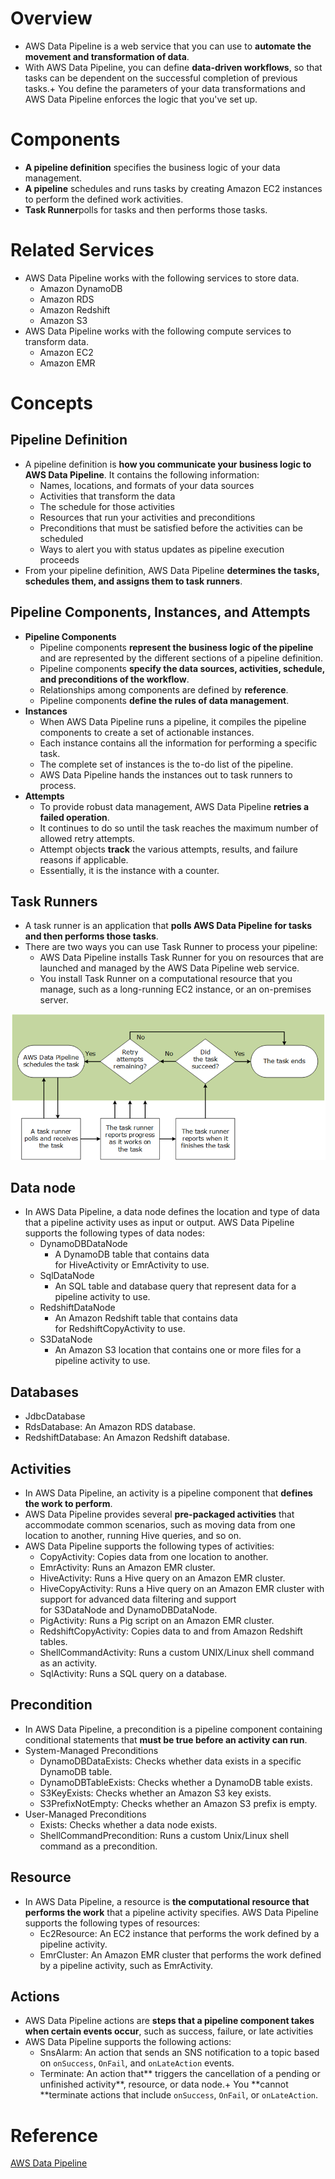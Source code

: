 # Overview
+ AWS Data Pipeline is a web service that you can use to **automate the movement and transformation of data**.
+ With AWS Data Pipeline, you can define **data-driven workflows**, so that tasks can be dependent on the successful completion of previous tasks.+ You define the parameters of your data transformations and AWS Data Pipeline enforces the logic that you've set up.
# Components
+ **A pipeline definition** specifies the business logic of your data management.
+ **A pipeline** schedules and runs tasks by creating Amazon EC2 instances to perform the defined work activities. 
+ **Task Runner**polls for tasks and then performs those tasks.
# Related Services
+ AWS Data Pipeline works with the following services to store data. 
    + Amazon DynamoDB 
    + Amazon RDS 
    + Amazon Redshift 
    + Amazon S3 
+ AWS Data Pipeline works with the following compute services to transform data. 
    + Amazon EC2
    + Amazon EMR
# Concepts
## Pipeline Definition
+ A pipeline definition is **how you communicate your business logic to AWS Data Pipeline**. It contains the following information: 
    + Names, locations, and formats of your data sources
    + Activities that transform the data
    + The schedule for those activities
    + Resources that run your activities and preconditions
    + Preconditions that must be satisfied before the activities can be scheduled
    + Ways to alert you with status updates as pipeline execution proceeds
+ From your pipeline definition, AWS Data Pipeline **determines the tasks, schedules them, and assigns them to task runners**.
## Pipeline Components, Instances, and Attempts
+ **Pipeline Components**
    + Pipeline components **represent the business logic of the pipeline** and are represented by the different sections of a pipeline definition.
    + Pipeline components **specify the data sources, activities, schedule, and preconditions of the workflow**.
    + Relationships among components are defined by **reference**.
    + Pipeline components **define the rules of data management**.
+ **Instances**
    + When AWS Data Pipeline runs a pipeline, it compiles the pipeline components to create a set of actionable instances.
    + Each instance contains all the information for performing a specific task.
    + The complete set of instances is the to-do list of the pipeline.
    + AWS Data Pipeline hands the instances out to task runners to process.
+ **Attempts**
    + To provide robust data management, AWS Data Pipeline **retries a failed operation**.
    + It continues to do so until the task reaches the maximum number of allowed retry attempts.
    + Attempt objects **track** the various attempts, results, and failure reasons if applicable.
    + Essentially, it is the instance with a counter. 
## Task Runners
+ A task runner is an application that **polls AWS Data Pipeline for tasks and then performs those tasks**.
+ There are two ways you can use Task Runner to process your pipeline: 
    + AWS Data Pipeline installs Task Runner for you on resources that are launched and managed by the AWS Data Pipeline web service.
    + You install Task Runner on a computational resource that you manage, such as a long-running EC2 instance, or an on-premises server.

![aws_data_pipeline](./images/aws_data_pipeline.png)
## Data node
+ In AWS Data Pipeline, a data node defines the location and type of data that a pipeline activity uses as input or output. AWS Data Pipeline supports the following types of data nodes:
    + DynamoDBDataNode
        + A DynamoDB table that contains data for HiveActivity or EmrActivity to use.
    + SqlDataNode
        + An SQL table and database query that represent data for a pipeline activity to use.
    + RedshiftDataNode
        + An Amazon Redshift table that contains data for RedshiftCopyActivity to use.
    + S3DataNode
        + An Amazon S3 location that contains one or more files for a pipeline activity to use.
## Databases
+ JdbcDatabase
+ RdsDatabase: An Amazon RDS database.
+ RedshiftDatabase: An Amazon Redshift database.
## Activities
+ In AWS Data Pipeline, an activity is a pipeline component that **defines the work to perform**.
+ AWS Data Pipeline provides several **pre-packaged activities** that accommodate common scenarios, such as moving data from one location to another, running Hive queries, and so on.
+ AWS Data Pipeline supports the following types of activities: 
    + CopyActivity: Copies data from one location to another.
    + EmrActivity: Runs an Amazon EMR cluster.
    + HiveActivity: Runs a Hive query on an Amazon EMR cluster.
    + HiveCopyActivity: Runs a Hive query on an Amazon EMR cluster with support for advanced data filtering and support for S3DataNode and DynamoDBDataNode.
    + PigActivity: Runs a Pig script on an Amazon EMR cluster.
    + RedshiftCopyActivity: Copies data to and from Amazon Redshift tables.
    + ShellCommandActivity: Runs a custom UNIX/Linux shell command as an activity.
    + SqlActivity: Runs a SQL query on a database.
## Precondition
+ In AWS Data Pipeline, a precondition is a pipeline component containing conditional statements that **must be true before an activity can run**.
+ System-Managed Preconditions 
    + DynamoDBDataExists: Checks whether data exists in a specific DynamoDB table.
    + DynamoDBTableExists: Checks whether a DynamoDB table exists.
    + S3KeyExists: Checks whether an Amazon S3 key exists.
    + S3PrefixNotEmpty: Checks whether an Amazon S3 prefix is empty.
+ User-Managed Preconditions 
    + Exists: Checks whether a data node exists.
    + ShellCommandPrecondition: Runs a custom Unix/Linux shell command as a precondition.
## Resource
+ In AWS Data Pipeline, a resource is **the computational resource that performs the work** that a pipeline activity specifies. AWS Data Pipeline supports the following types of resources:
    + Ec2Resource: An EC2 instance that performs the work defined by a pipeline activity.
    + EmrCluster: An Amazon EMR cluster that performs the work defined by a pipeline activity, such as EmrActivity.
## Actions
+ AWS Data Pipeline actions are **steps that a pipeline component takes when certain events occur**, such as success, failure, or late activities
+ AWS Data Pipeline supports the following actions: 
    + SnsAlarm: An action that sends an SNS notification to a topic based on `onSuccess`, `OnFail`, and `onLateAction` events.
    + Terminate: An action that** triggers the cancellation of a pending or unfinished activity**, resource, or data node.+ You **cannot **terminate actions that include `onSuccess`, `OnFail`, or `onLateAction`.
# Reference
[AWS Data Pipeline](https://docs.aws.amazon.com/datapipeline/latest/DeveloperGuide/what-is-datapipeline.html)
